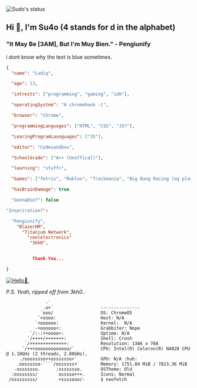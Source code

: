 ![Sudo's status](https://github-readme-stats.vercel.app/api?username=Su4o&show_icons=true&theme=vue-dark)


## Hi 👋, I'm Su4o (4 stands for d in the alphabet) ##

### "It May Be [3AM], But I'm Muy Bien." - Pengiunify ##

i dont know why the text is blue sometimes.

```json
{
  "name": "Ludiq",

  "age": 13,

  "intrests": ["programming", "gaming", "idk"],

  "operatingSystem": "A chromebook :(",

  "browser": "Chrome",

  "programmingLanguages": ["HTML", "CSS", "JS?"],

  "LearingProgramLaunguages": ["JS"],

  "editor": "Codesandbox",

  "SchoolGrade": ["A++ (Unoffical)"],

  "learning": "stuff+",

  "Games": ["Tetris", "Roblox", "Trackmania", "Big Bang Racing (og player)", "Pixel Gun 3D (og player)"],

  "hasBrainDamage": true

  "GonnaDie?": false

"Inspriration?":

  "Pengiunify",
    "BlazerHM",
      "Titanium Network",
        "coolelectronics"
         "3kh0",


          Thank You...

}
```
[![Hello👋,](https://hits.sh/github.com/Su4o/hits.svg)](https://hits.sh/github.com/Su4o/hits/flat-square)

*P.S. Yeah, ripped off from 3kh0..*


                   -`                   
                  .o+`                  --------------- 
                 `ooo/                  OS: ChromeOS
                `+oooo:                 Host: N/A
               `+oooooo:                Kernel:  N/A
               -+oooooo+:               Grabbiter: Nope
             `/:-:++oooo+:              Uptime: N/A
            `/++++/+++++++:             Shell: Crosh
           `/++++++++++++++:            Resolution: 1366 x 768
          `/+++ooooooooooooo/`          CPU: Intel(R) Celeron(R) N4020 CPU @ 1.10GHz (2 threads, 2.80GHz),
         ./ooosssso++osssssso+`         GPU: N/A :huh:
        .oossssso-````/ossssss+`        Memory: 1751.04 MiB / 7823.36 MiB
       -osssssso.      :ssssssso.       OSTheme: Old
      :osssssss/        osssso+++.      Icons: Normal
     /ossssssss/        +ssssooo/-      $ neofetch

                          

 
                                                                

